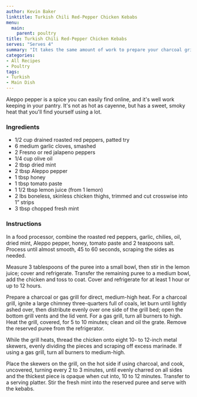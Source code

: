 ```yaml
---
author: Kevin Baker
linktitle: Turkish Chili Red-Pepper Chicken Kebabs
menu:
  main:
    parent: poultry
title: Turkish Chili Red-Pepper Chicken Kebabs
serves: "Serves 4"
summary: "It takes the same amount of work to prepare your charcoal grill no matter what you’re going to cook. So why go to all that trouble just to produce boring, dried out chicken breasts when you could make…well, when you could make this? These chicken skewers are spicy, deeply flavorful, beautifully colored, and unfailingly moist."
categories:
- All Recipes
- Poultry
tags:
- Turkish
- Main Dish
---
```

Aleppo pepper is a spice you can easily find online, and it's well work keeping in your pantry. It's not as hot as cayenne, but has a sweet, smoky heat that you'll find yourself using a lot.

### Ingredients

<div class="ingredient-list">
  
* 1/2 cup drained roasted red peppers, patted try  
* 6 medium garlic cloves, smashed  
* 2 Fresno or red jalapeno peppers  
* 1/4 cup olive oil  
* 2 tbsp dried mint  
* 2 tbsp Aleppo pepper  
* 1 tbsp honey  
* 1 tbsp tomato paste  
* 1 1/2 tbsp lemon juice (from 1 lemon)  
* 2 lbs boneless, skinless chicken thighs, trimmed and cut crosswise into 1” strips  
* 3 tbsp chopped fresh mint  

</div>

### Instructions
In a food processor, combine the roasted red peppers, garlic, chilies, oil, dried mint, Aleppo pepper, honey, tomato paste and 2 teaspoons salt. Process until almost smooth, 45 to 60 seconds, scraping the sides as needed.

Measure 3 tablespoons of the puree into a small bowl, then stir in the lemon juice; cover and refrigerate. Transfer the remaining puree to a medium bowl, add the chicken and toss to coat. Cover and refrigerate for at least 1 hour or up to 12 hours.

Prepare a charcoal or gas grill for direct, medium-high heat. For a charcoal grill, ignite a large chimney three-quarters full of coals, let burn until lightly ashed over, then distribute evenly over one side of the grill bed; open the bottom grill vents and the lid vent. For a gas grill, turn all burners to high. Heat the grill, covered, for 5 to 10 minutes; clean and oil the grate. Remove the reserved puree from the refrigerator.

While the grill heats, thread the chicken onto eight 10- to 12-inch metal skewers, evenly dividing the pieces and scraping off excess marinade. If using a gas grill, turn all burners to medium-high. 

Place the skewers on the grill, on the hot side if using charcoal, and cook, uncovered, turning every 2 to 3 minutes, until evenly charred on all sides and the thickest piece is opaque when cut into, 10 to 12 minutes. Transfer to a serving platter. Stir the fresh mint into the reserved puree and serve with the kebabs.
